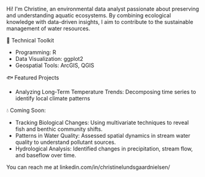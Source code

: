Hi! I'm Christine, an environmental data analyst passionate about preserving and understanding aquatic ecosystems. By combining ecological knowledge with data-driven insights, I aim to contribute to the sustainable management of water resources.

🌊 Technical Toolkit
- Programming: R
- Data Visualization: ggplot2
- Geospatial Tools: ArcGIS, QGIS

🐟 Featured Projects
- Analyzing Long-Term Temperature Trends: Decomposing time series to identify local climate patterns

💧 Coming Soon:
- Tracking Biological Changes: Using multivariate techniques to reveal fish and benthic community shifts.
- Patterns in Water Quality: Assessed spatial dynamics in stream water quality to understand pollutant sources.
- Hydrological Analysis: Identified changes in precipitation, stream flow, and baseflow over time.

You can reach me at linkedin.com/in/christinelundsgaardnielsen/
